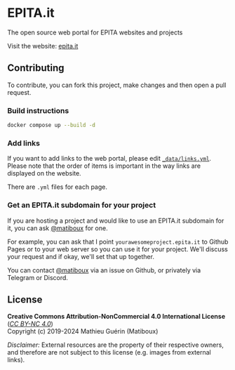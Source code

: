 # EPITA.it

The open source web portal for EPITA websites and projects

Visit the website: [epita.it](https://epita.it/)


## Contributing

To contribute, you can fork this project, make changes and then open a pull request.

### Build instructions

```sh
docker compose up --build -d
```

### Add links

If you want to add links to the web portal, please edit [`_data/links.yml`](_data/links.yml).
Please note that the order of items is important in the way links are displayed on the website.

There are `.yml` files for each page.

### Get an EPITA.it subdomain for your project

If you are hosting a project and would like to use an EPITA.it subdomain for it, you can ask [@matiboux](https://github.com/matiboux) for one.

For example, you can ask that I point `yourawesomeproject.epita.it` to Github Pages or to your web server so you can use it for your project. We'll discuss your request and if okay, we'll set that up together.

You can contact [@matiboux](https://github.com/matiboux) via an issue on Github, or privately via Telegram or Discord.


## License

**Creative Commons Attribution-NonCommercial 4.0 International License**
([*CC BY-NC 4.0*](https://creativecommons.org/licenses/by-nc/4.0))  
Copyright (c) 2019-2024 Mathieu Guérin (Matiboux)

*Disclaimer:* External resources are the property of their respective owners,
and therefore are not subject to this license (e.g. images from external links).
